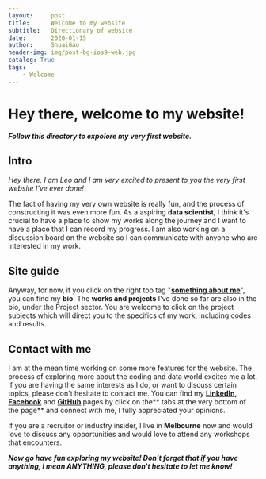 ```yaml
---
layout:     post
title:      Welcome to my website
subtitle:   Directionary of website
date:       2020-01-15
author:     ShuaiGao
header-img: img/post-bg-ios9-web.jpg
catalog: True
tags:
    - Welcome
---
```


# Hey there, welcome to my website!

***Follow this directory to expolore my very first website.***

## Intro
*Hey there, I am Leo and I am very excited to present to you the very first website I've ever done!*

The fact of having my very own website is really fun, and the process of constructing it was even more fun. As a aspiring **data scientist**, I think it's crucial to have a place to show my works along the journey and I want to have a place that I can record my progress. I am also working on a discussion board on the website so I can communicate with anyone who are interested in my work.

## Site guide
Anyway, for now, if you click on the right top tag "**[something about me](http://leoshuaigao.com/about/ "something about me")**", you can find my **bio**. The **works and projects** I've done so far are also in the bio, under the Project sector. You are welcome to click on the project subjects which will direct you to the specifics of my work, including codes and results.

## Contact with me
I am at the mean time working on some more features for the website. The process of exploring more about the coding and data world excites me a lot, if you are having the same interests as I do, or want to discuss certain topics, please don't hesitate to contact me. You can find my **[LinkedIn](https://www.linkedin.com/in/shuai-gao-2aa523a5/ "LinkedIn"), [Facebook](https://www.facebook.com/ShuaiGao930523 "Facebook")** and **[GitHub](https://github.com/UltramanShuai "GitHub")** pages by click on the** tabs at the very bottom of the page** and connect with me, I fully appreciated your opinions.

If you are a recruitor or industry insider, I live in **Melbourne** now and would love to discuss any opportunities and would love to attend any workshops that encounters.

***Now go have fun exploring my website! Don't forget that if you have anything, I mean ANYTHING, please don't hesitate to let me know!***
